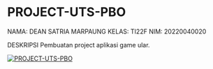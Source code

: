 # PROJECT-UTS-PBO

NAMA: DEAN SATRIA MARPAUNG
KELAS: TI22F
NIM: 20220040020

DESKRIPSI
Pembuatan project aplikasi game ular.

[![PROJECT-UTS-PBO](http://i3.ytimg.com/vi/nRqRvSEDSFU/hqdefault.jpg)](https://www.youtube.com/watch?v=nRqRvSEDSFU)
